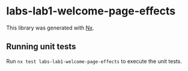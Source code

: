 # labs-lab1-welcome-page-effects

This library was generated with [Nx](https://nx.dev).

## Running unit tests

Run `nx test labs-lab1-welcome-page-effects` to execute the unit tests.

